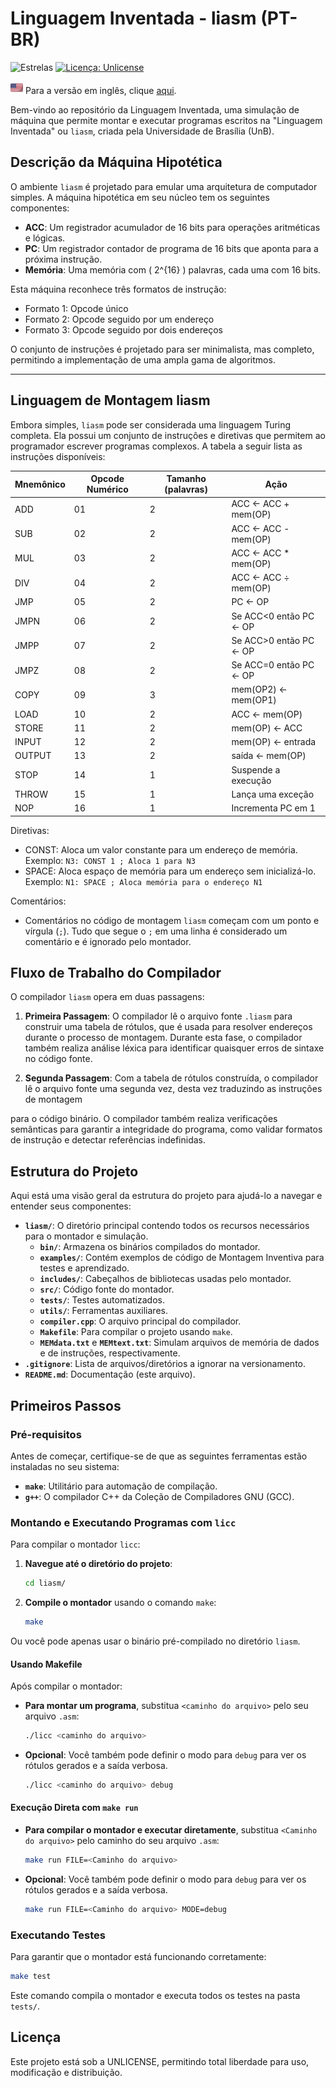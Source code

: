 # Linguagem Inventada - liasm (PT-BR)

![Estrelas](https://img.shields.io/github/stars/yantavares/liasm)
[![Licença: Unlicense](https://img.shields.io/badge/license-Unlicense-blue.svg)](http://unlicense.org/)

<img src="utils/us.png" height="20px" width="auto" alt="Bandeira EUA"  /> Para a versão em inglês, clique [aqui](README.md).

Bem-vindo ao repositório da Linguagem Inventada, uma simulação de máquina que permite montar e executar programas escritos na "Linguagem Inventada" ou `liasm`, criada pela Universidade de Brasília (UnB).

## Descrição da Máquina Hipotética

O ambiente `liasm` é projetado para emular uma arquitetura de computador simples. A máquina hipotética em seu núcleo tem os seguintes componentes:

- **ACC**: Um registrador acumulador de 16 bits para operações aritméticas e lógicas.
- **PC**: Um registrador contador de programa de 16 bits que aponta para a próxima instrução.
- **Memória**: Uma memória com \( 2^{16} \) palavras, cada uma com 16 bits.

Esta máquina reconhece três formatos de instrução:

- Formato 1: Opcode único
- Formato 2: Opcode seguido por um endereço
- Formato 3: Opcode seguido por dois endereços

O conjunto de instruções é projetado para ser minimalista, mas completo, permitindo a implementação de uma ampla gama de algoritmos.

---

## Linguagem de Montagem liasm

Embora simples, `liasm` pode ser considerada uma linguagem Turing completa. Ela possui um conjunto de instruções e diretivas que permitem ao programador escrever programas complexos. A tabela a seguir lista as instruções disponíveis:

| Mnemônico | Opcode Numérico | Tamanho (palavras) | Ação                    |
| --------- | --------------- | ------------------ | ----------------------- |
| ADD       | 01              | 2                  | ACC <- ACC + mem(OP)    |
| SUB       | 02              | 2                  | ACC <- ACC - mem(OP)    |
| MUL       | 03              | 2                  | ACC <- ACC \* mem(OP)   |
| DIV       | 04              | 2                  | ACC <- ACC ÷ mem(OP)    |
| JMP       | 05              | 2                  | PC <- OP                |
| JMPN      | 06              | 2                  | Se ACC<0 então PC <- OP |
| JMPP      | 07              | 2                  | Se ACC>0 então PC <- OP |
| JMPZ      | 08              | 2                  | Se ACC=0 então PC <- OP |
| COPY      | 09              | 3                  | mem(OP2) <- mem(OP1)    |
| LOAD      | 10              | 2                  | ACC <- mem(OP)          |
| STORE     | 11              | 2                  | mem(OP) <- ACC          |
| INPUT     | 12              | 2                  | mem(OP) <- entrada      |
| OUTPUT    | 13              | 2                  | saída <- mem(OP)        |
| STOP      | 14              | 1                  | Suspende a execução     |
| THROW     | 15              | 1                  | Lança uma exceção       |
| NOP       | 16              | 1                  | Incrementa PC em 1      |

Diretivas:

- CONST: Aloca um valor constante para um endereço de memória.
  Exemplo: `N3: CONST 1 ; Aloca 1 para N3`
- SPACE: Aloca espaço de memória para um endereço sem inicializá-lo.
  Exemplo: `N1: SPACE ; Aloca memória para o endereço N1`

Comentários:

- Comentários no código de montagem `liasm` começam com um ponto e vírgula (`;`).
  Tudo que segue o `;` em uma linha é considerado um comentário e é ignorado pelo montador.

## Fluxo de Trabalho do Compilador

O compilador `liasm` opera em duas passagens:

1. **Primeira Passagem**: O compilador lê o arquivo fonte `.liasm` para construir uma tabela de rótulos, que é usada para resolver endereços durante o processo de montagem. Durante esta fase, o compilador também realiza análise léxica para identificar quaisquer erros de sintaxe no código fonte.

2. **Segunda Passagem**: Com a tabela de rótulos construída, o compilador lê o arquivo fonte uma segunda vez, desta vez traduzindo as instruções de montagem

para o código binário. O compilador também realiza verificações semânticas para garantir a integridade do programa, como validar formatos de instrução e detectar referências indefinidas.

## Estrutura do Projeto

Aqui está uma visão geral da estrutura do projeto para ajudá-lo a navegar e entender seus componentes:

- **`liasm/`**: O diretório principal contendo todos os recursos necessários para o montador e simulação.
  - **`bin/`**: Armazena os binários compilados do montador.
  - **`examples/`**: Contém exemplos de código de Montagem Inventiva para testes e aprendizado.
  - **`includes/`**: Cabeçalhos de bibliotecas usadas pelo montador.
  - **`src/`**: Código fonte do montador.
  - **`tests/`**: Testes automatizados.
  - **`utils/`**: Ferramentas auxiliares.
  - **`compiler.cpp`**: O arquivo principal do compilador.
  - **`Makefile`**: Para compilar o projeto usando `make`.
  - **`MEMdata.txt`** e **`MEMtext.txt`**: Simulam arquivos de memória de dados e de instruções, respectivamente.
- **`.gitignore`**: Lista de arquivos/diretórios a ignorar na versionamento.
- **`README.md`**: Documentação (este arquivo).

## Primeiros Passos

### Pré-requisitos

Antes de começar, certifique-se de que as seguintes ferramentas estão instaladas no seu sistema:

- **`make`**: Utilitário para automação de compilação.
- **`g++`**: O compilador C++ da Coleção de Compiladores GNU (GCC).

### Montando e Executando Programas com `licc`

Para compilar o montador `licc`:

1. **Navegue até o diretório do projeto**:

   ```bash
   cd liasm/
   ```

2. **Compile o montador** usando o comando `make`:

   ```bash
   make
   ```

Ou você pode apenas usar o binário pré-compilado no diretório `liasm`.

#### Usando Makefile

Após compilar o montador:

- **Para montar um programa**, substitua `<caminho do arquivo>` pelo seu arquivo `.asm`:

  ```bash
  ./licc <caminho do arquivo>
  ```

- **Opcional**: Você também pode definir o modo para `debug` para ver os rótulos gerados e a saída verbosa.

  ```bash
  ./licc <caminho do arquivo> debug
  ```

#### Execução Direta com `make run`

- **Para compilar o montador e executar diretamente**, substitua `<Caminho do arquivo>` pelo caminho do seu arquivo `.asm`:

  ```bash
  make run FILE=<Caminho do arquivo>
  ```

- **Opcional**: Você também pode definir o modo para `debug` para ver os rótulos gerados e a saída verbosa.

  ```bash
  make run FILE=<Caminho do arquivo> MODE=debug
  ```

### Executando Testes

Para garantir que o montador está funcionando corretamente:

```bash
make test
```

Este comando compila o montador e executa todos os testes na pasta `tests/`.

## Licença

Este projeto está sob a UNLICENSE, permitindo total liberdade para uso, modificação e distribuição.
